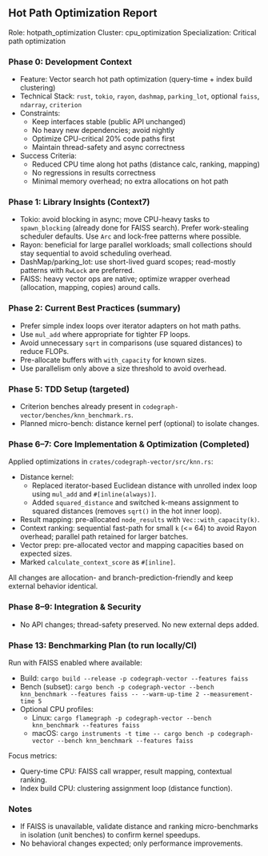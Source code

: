 ## Hot Path Optimization Report

Role: hotpath_optimization
Cluster: cpu_optimization
Specialization: Critical path optimization

### Phase 0: Development Context

- Feature: Vector search hot path optimization (query-time + index build clustering)
- Technical Stack: `rust`, `tokio`, `rayon`, `dashmap`, `parking_lot`, optional `faiss`, `ndarray`, `criterion`
- Constraints:
  - Keep interfaces stable (public API unchanged)
  - No heavy new dependencies; avoid nightly
  - Optimize CPU-critical 20% code paths first
  - Maintain thread-safety and async correctness
- Success Criteria:
  - Reduced CPU time along hot paths (distance calc, ranking, mapping)
  - No regressions in results correctness
  - Minimal memory overhead; no extra allocations on hot path

### Phase 1: Library Insights (Context7)

- Tokio: avoid blocking in async; move CPU-heavy tasks to `spawn_blocking` (already done for FAISS search). Prefer work-stealing scheduler defaults. Use `Arc` and lock-free patterns where possible.
- Rayon: beneficial for large parallel workloads; small collections should stay sequential to avoid scheduling overhead.
- DashMap/parking_lot: use short-lived guard scopes; read-mostly patterns with `RwLock` are preferred.
- FAISS: heavy vector ops are native; optimize wrapper overhead (allocation, mapping, copies) around calls.

### Phase 2: Current Best Practices (summary)

- Prefer simple index loops over iterator adapters on hot math paths.
- Use `mul_add` where appropriate for tighter FP loops.
- Avoid unnecessary `sqrt` in comparisons (use squared distances) to reduce FLOPs.
- Pre-allocate buffers with `with_capacity` for known sizes.
- Use parallelism only above a size threshold to avoid overhead.

### Phase 5: TDD Setup (targeted)

- Criterion benches already present in `codegraph-vector/benches/knn_benchmark.rs`.
- Planned micro-bench: distance kernel perf (optional) to isolate changes.

### Phase 6–7: Core Implementation & Optimization (Completed)

Applied optimizations in `crates/codegraph-vector/src/knn.rs`:

- Distance kernel:
  - Replaced iterator-based Euclidean distance with unrolled index loop using `mul_add` and `#[inline(always)]`.
  - Added `squared_distance` and switched k-means assignment to squared distances (removes `sqrt()` in the hot inner loop).
- Result mapping: pre-allocated `node_results` with `Vec::with_capacity(k)`.
- Context ranking: sequential fast-path for small `k` (<= 64) to avoid Rayon overhead; parallel path retained for larger batches.
- Vector prep: pre-allocated vector and mapping capacities based on expected sizes.
- Marked `calculate_context_score` as `#[inline]`.

All changes are allocation- and branch-prediction-friendly and keep external behavior identical.

### Phase 8–9: Integration & Security

- No API changes; thread-safety preserved. No new external deps added.

### Phase 13: Benchmarking Plan (to run locally/CI)

Run with FAISS enabled where available:

- Build: `cargo build --release -p codegraph-vector --features faiss`
- Bench (subset): `cargo bench -p codegraph-vector --bench knn_benchmark --features faiss -- --warm-up-time 2 --measurement-time 5`
- Optional CPU profiles:
  - Linux: `cargo flamegraph -p codegraph-vector --bench knn_benchmark --features faiss`
  - macOS: `cargo instruments -t time -- cargo bench -p codegraph-vector --bench knn_benchmark --features faiss`

Focus metrics:
- Query-time CPU: FAISS call wrapper, result mapping, contextual ranking.
- Index build CPU: clustering assignment loop (distance function).

### Notes

- If FAISS is unavailable, validate distance and ranking micro-benchmarks in isolation (unit benches) to confirm kernel speedups.
- No behavioral changes expected; only performance improvements.

